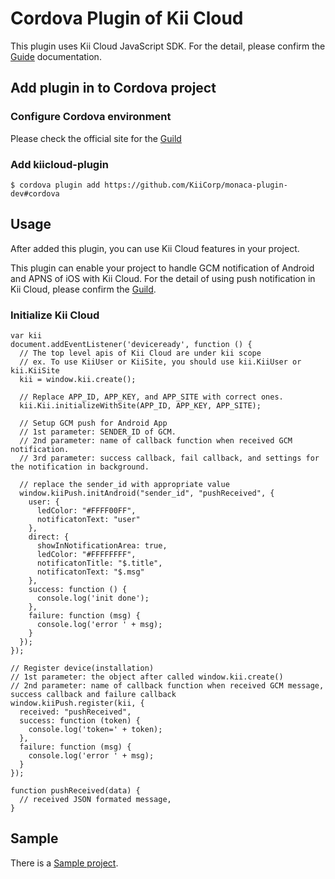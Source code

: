 # Cordova Plugin of Kii Cloud

This plugin uses Kii Cloud JavaScript SDK. For the detail, please confirm  the [Guide](http://documentation.kii.com/en/guides/javascript/) documentation.

## Add plugin in to Cordova project

### Configure Cordova environment

Please check the official site for the [Guild](https://cordova.apache.org/#getstarted)

### Add kiicloud-plugin

```
$ cordova plugin add https://github.com/KiiCorp/monaca-plugin-dev#cordova
```

## Usage

After added this plugin, you can use Kii Cloud features in your project.

This plugin can enable your project to handle GCM notification of Android and APNS of iOS with Kii Cloud. For the detail of using push notification in Kii Cloud, please confirm the [Guild](http://documentation.kii.com/en/starts/cloudsdk/managing-push-notification/).

### Initialize Kii Cloud

```
var kii
document.addEventListener('deviceready', function () {
  // The top level apis of Kii Cloud are under kii scope
  // ex. To use KiiUser or KiiSite, you should use kii.KiiUser or kii.KiiSite
  kii = window.kii.create();

  // Replace APP_ID, APP_KEY, and APP_SITE with correct ones.
  kii.Kii.initializeWithSite(APP_ID, APP_KEY, APP_SITE);

  // Setup GCM push for Android App
  // 1st parameter: SENDER_ID of GCM.
  // 2nd parameter: name of callback function when received GCM notification.
  // 3rd parameter: success callback, fail callback, and settings for the notification in background.

  // replace the sender_id with appropriate value
  window.kiiPush.initAndroid("sender_id", "pushReceived", {
    user: {
      ledColor: "#FFFF00FF",
      notificatonText: "user"
    },
    direct: {
      showInNotificationArea: true,
      ledColor: "#FFFFFFFF",
      notificatonTitle: "$.title",
      notificatonText: "$.msg"
    },
    success: function () {
      console.log('init done');
    },
    failure: function (msg) {
      console.log('error ' + msg);
    }
  });
});

// Register device(installation)
// 1st parameter: the object after called window.kii.create()
// 2nd parameter: name of callback function when received GCM message, success callback and failure callback
window.kiiPush.register(kii, {
  received: "pushReceived",
  success: function (token) {
    console.log('token=' + token);
  },
  failure: function (msg) {
    console.log('error ' + msg);
  }
});

function pushReceived(data) {
  // received JSON formated message,
}
```

## Sample

There is a [Sample project](https://github.com/KiiPlatform/cordova-plugin-sample).

